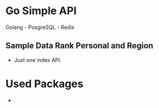# Go Simple API
Golang - PosgreSQL - Redis

## Sample Data Rank Personal and Region
- Just one index API.

# Used Packages
- 